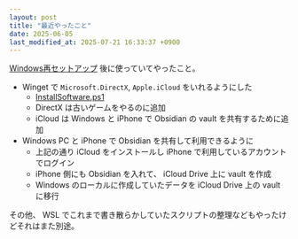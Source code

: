 ```yaml
---
layout: post
title: "最近やったこと"
date: 2025-06-05
last_modified_at: 2025-07-21 16:33:37 +0900
---
```


[Windows再セットアップ](/diary/2025-05-09/) 後に使っていてやったこと。

- Winget で `Microsoft.DirectX`, `Apple.iCloud` をいれるようにした
    - [InstallSoftware.ps1](https://gist.github.com/kkryama/76ad6b9428dd0bcfea91016c28a4a708)
    - DirectX は古いゲームをやるのに追加
    - iCloud は Windows と iPhone で Obsidian の vault を共有するために追加
- Windows PC と iPhone で Obsidian を共有して利用できるように
    - 上記の通り iCloud をインストールし iPhone で利用しているアカウントでログイン
    - iPhone 側にも Obsidian を入れて、 iCloud Drive 上に vault を作成
    - Windows のローカルに作成していたデータを iCloud Drive 上の vault に移行

その他、 WSL でこれまで書き散らかしていたスクリプトの整理などもやったけどそれはまた別途。
